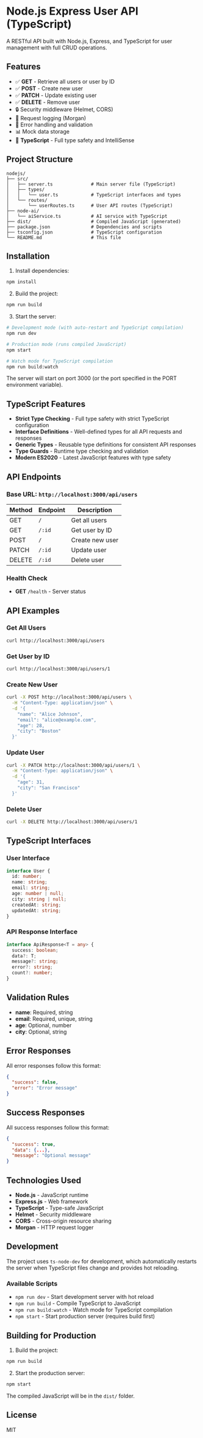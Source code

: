# Node.js Express User API (TypeScript)

A RESTful API built with Node.js, Express, and TypeScript for user management with full CRUD operations.

## Features

- ✅ **GET** - Retrieve all users or user by ID
- ✅ **POST** - Create new user
- ✅ **PATCH** - Update existing user
- ✅ **DELETE** - Remove user
- 🔒 Security middleware (Helmet, CORS)
- 📝 Request logging (Morgan)
- 🎯 Error handling and validation
- 📊 Mock data storage
- 🚀 **TypeScript** - Full type safety and IntelliSense

## Project Structure

```
nodejs/
├── src/
│   ├── server.ts              # Main server file (TypeScript)
│   ├── types/
│   │   └── user.ts            # TypeScript interfaces and types
│   └── routes/
│       └── userRoutes.ts      # User API routes (TypeScript)
├── node-ai/
│   └── aiService.ts           # AI service with TypeScript
├── dist/                      # Compiled JavaScript (generated)
├── package.json               # Dependencies and scripts
├── tsconfig.json              # TypeScript configuration
└── README.md                  # This file
```

## Installation

1. Install dependencies:

```bash
npm install
```

2. Build the project:

```bash
npm run build
```

3. Start the server:

```bash
# Development mode (with auto-restart and TypeScript compilation)
npm run dev

# Production mode (runs compiled JavaScript)
npm start

# Watch mode for TypeScript compilation
npm run build:watch
```

The server will start on port 3000 (or the port specified in the PORT environment variable).

## TypeScript Features

- **Strict Type Checking** - Full type safety with strict TypeScript configuration
- **Interface Definitions** - Well-defined types for all API requests and responses
- **Generic Types** - Reusable type definitions for consistent API responses
- **Type Guards** - Runtime type checking and validation
- **Modern ES2020** - Latest JavaScript features with type safety

## API Endpoints

### Base URL: `http://localhost:3000/api/users`

| Method | Endpoint | Description     |
| ------ | -------- | --------------- |
| GET    | `/`      | Get all users   |
| GET    | `/:id`   | Get user by ID  |
| POST   | `/`      | Create new user |
| PATCH  | `/:id`   | Update user     |
| DELETE | `/:id`   | Delete user     |

### Health Check

- **GET** `/health` - Server status

## API Examples

### Get All Users

```bash
curl http://localhost:3000/api/users
```

### Get User by ID

```bash
curl http://localhost:3000/api/users/1
```

### Create New User

```bash
curl -X POST http://localhost:3000/api/users \
  -H "Content-Type: application/json" \
  -d '{
    "name": "Alice Johnson",
    "email": "alice@example.com",
    "age": 28,
    "city": "Boston"
  }'
```

### Update User

```bash
curl -X PATCH http://localhost:3000/api/users/1 \
  -H "Content-Type: application/json" \
  -d '{
    "age": 31,
    "city": "San Francisco"
  }'
```

### Delete User

```bash
curl -X DELETE http://localhost:3000/api/users/1
```

## TypeScript Interfaces

### User Interface

```typescript
interface User {
  id: number;
  name: string;
  email: string;
  age: number | null;
  city: string | null;
  createdAt: string;
  updatedAt: string;
}
```

### API Response Interface

```typescript
interface ApiResponse<T = any> {
  success: boolean;
  data?: T;
  message?: string;
  error?: string;
  count?: number;
}
```

## Validation Rules

- **name**: Required, string
- **email**: Required, unique, string
- **age**: Optional, number
- **city**: Optional, string

## Error Responses

All error responses follow this format:

```json
{
  "success": false,
  "error": "Error message"
}
```

## Success Responses

All success responses follow this format:

```json
{
  "success": true,
  "data": {...},
  "message": "Optional message"
}
```

## Technologies Used

- **Node.js** - JavaScript runtime
- **Express.js** - Web framework
- **TypeScript** - Type-safe JavaScript
- **Helmet** - Security middleware
- **CORS** - Cross-origin resource sharing
- **Morgan** - HTTP request logger

## Development

The project uses `ts-node-dev` for development, which automatically restarts the server when TypeScript files change and provides hot reloading.

### Available Scripts

- `npm run dev` - Start development server with hot reload
- `npm run build` - Compile TypeScript to JavaScript
- `npm run build:watch` - Watch mode for TypeScript compilation
- `npm start` - Start production server (requires build first)

## Building for Production

1. Build the project:

```bash
npm run build
```

2. Start the production server:

```bash
npm start
```

The compiled JavaScript will be in the `dist/` folder.

## License

MIT
